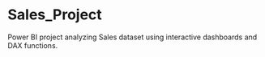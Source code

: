 # Sales_Project
Power BI project analyzing Sales dataset using interactive dashboards and DAX functions.
